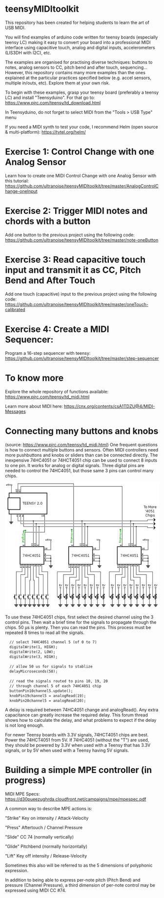 # teensyMIDItoolkit

This repository has been created for helping students to learn the art of USB MIDI.  

You will find examples of arduino code written for teensy boards (especially teensy LC) making it easy to convert your board into a professional MIDI interface using capacitive touch, analog and digital inputs, accelerometers (LIS3DH with I2C), etc.

The examples are organised for practising diverse techniques: buttons to notes, analog sensors to CC, pitch bend and after touch, sequencing... However, this repository contains many more examples than the ones explained at the particular practices specified below (e.g. accel sensors, multiple in/outs, etc). Explore them at your own risk.

To begin with these examples, grasp your teensy board (preferably a teensy LC) and install "Teensyduino". For that go to: https://www.pjrc.com/teensy/td_download.html

In Teensyduino, do not forget to select MIDI from the "Tools > USB Type" menu

If you need a MIDI synth to test your code, I recommend Helm (open source & multi-platform): https://tytel.org/helm/

# Exercise 1: Control Change with one Analog Sensor
Learn how to create one MIDI Control Change with one Analog Sensor with this tutorial: https://github.com/ultranoise/teensyMIDItoolkit/tree/master/AnalogControlChange-oneInput

# Exercise 2: Trigger MIDI notes and chords with a button
Add one button to the previous project using the following code: https://github.com/ultranoise/teensyMIDItoolkit/tree/master/note-oneButton

# Exercise 3: Read capacitive touch input and transmit it as CC, Pitch Bend and After Touch
Add one touch (capacitive) input to the previous project using the following code: https://github.com/ultranoise/teensyMIDItoolkit/tree/master/oneTouch-calibrated

# Exercise 4: Create a MIDI Sequencer:
Program a 16-step sequencer with teensy: https://github.com/ultranoise/teensyMIDItoolkit/tree/master/step-sequencer

# To know more
Explore the whole repository of functions available: https://www.pjrc.com/teensy/td_midi.html

Learn more about MIDI here: https://cnx.org/contents/csA1TDZU@4/MIDI-Messages

# Connecting many buttons and knobs 
(source: https://www.pjrc.com/teensy/td_midi.html)
One frequent questions is how to connect multiple buttons and sensors. Often MIDI controllers need more pushbuttons and knobs or sliders than can be connected directly. The inexpensive 74HC4051 or 74HCT4051 chip can be used to connect 8 inputs to one pin. It works for analog or digital signals. Three digital pins are needed to control the 74HC4051, but those same 3 pins can control many chips.  

![alt text](ioexpand.png)

 To use these 74HC4051 chips, first select the desired channel using the 3 control pins. Then wait a brief time for the signals to propagate through the chips. 50 µs is plenty. Then you can read the pins. This process must be repeated 8 times to read all the signals.

```
  // select 74HC4051 channel 5 (of 0 to 7)
  digitalWrite(1, HIGH);
  digitalWrite(2, LOW);
  digitalWrite(3, HIGH);
  
  // allow 50 us for signals to stablize
  delayMicroseconds(50);
  
  // read the signals routed to pins 10, 19, 20
  // through channel 5 of each 74HC4051 chip
  buttonPin10channel5.update();
  knobPin19channel5 = analogRead(19);
  knobPin20channel5 = analogRead(20);
```

A delay is required between 74HC4051 change and analogRead(). Any extra capacitance can greatly increase the required delay. This forum thread shows how to calculate the delay, and what problems to expect if the delay is not long enough.

For newer Teensy boards with 3.3V signals, 74HCT4051 chips are best. Power the 74HCT4051 from 5V. If 74HC4051 (without the "T") are used, they should be powered by 3.3V when used with a Teensy that has 3.3V signals, or by 5V when used with a Teensy having 5V signals.

# Building a simple MPE controller (in progress)

MIDI MPE Specs: https://d30pueezughrda.cloudfront.net/campaigns/mpe/mpespec.pdf

A common way to describe MPE actions is:

"Strike" Key on intensity / Attack-Velocity

"Press" Aftertouch / Channel Pressure

"Slide" CC 74 (normally vertically)

"Glide" Pitchbend (normally horizontally)

"Lift" Key off intensity / Release-Velocity

Sometimes this also will be referred to as the 5 dimensions of polyphonic expression.

In addition to being able to express per-note pitch (Pitch Bend) and pressure (Channel Pressure), a third dimension of per-note control may be expressed using MIDI CC #74.
